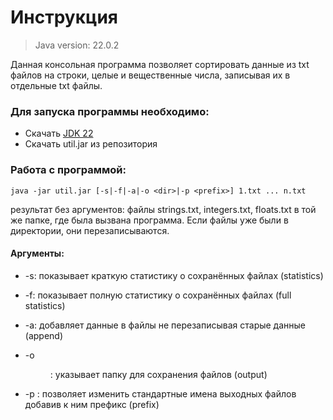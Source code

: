 # Инструкция
> Java version: 22.0.2

Данная консольная программа позволяет сортировать данные из txt файлов на строки, целые и вещественные числа, записывая их в отдельные txt файлы.

### Для запуска программы необходимо:
- Скачать [JDK 22](https://www.oracle.com/cis/java/technologies/downloads/)
- Скачать util.jar из репозитория

### Работа с программой:
`java -jar util.jar [-s|-f|-a|-o <dir>|-p <prefix>] 1.txt ... n.txt`

результат без аргументов: файлы strings.txt, integers.txt, floats.txt в той же папке, где была вызвана программа.
Если файлы уже были в директории, они перезаписываются.

#### Аргументы:
- -s: показывает краткую статистику о сохранённых файлах (statistics)

- -f: показывает полную статистику о сохранённых файлах (full statistics)

- -a: добавляет данные в файлы не перезаписывая старые данные (append)

- -o <dir>: указывает папку для сохранения файлов (output)

- -p <prefix>: позволяет изменить стандартные имена выходных файлов добавив к ним префикс (prefix)
